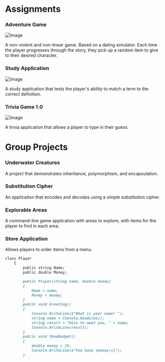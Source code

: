 # Assignments 

### Adventure Game
![Image](https://puu.sh/HysCp/537295e14b.png)

A non-violent and non-linear game.
Based on a dating simulator. Each time the player progresses through the story, they pick up a random item to give to their desired character.

### Study Application
![Image](https://puu.sh/HysMf/ee756c66de.png)

A study application that tests the player's ability to match a term to the correct definition.

### Trivia Game 1.0
![Image](https://puu.sh/HysPx/51d05762f2.png)

A trivia application that allows a player to type in their guess.

# Group Projects

### Underwater Creatures
A project that demonstrates inheritance, polymorphism, and encapsulation. 

### Substitution Cipher
An application that encodes and decodes using a simple substitution cipher.

### Explorable Areas
A command-line game application with areas to explore, with items for the player to find in each area.

### Store Application

Allows players to order items from a menu.

```markdown
class Player
    {
        public string Name;
        public double Money;

        public Player(string name, double money)
        {
            Name = name;
            Money = money;
        }
        public void Greeting()
        {
            Console.WriteLine($"What is your name? ");
            string name = Console.ReadLine();
            string result = "Nice to meet you, " + name;
            Console.WriteLine(result);
        }
        public void ShowBudget()
        {
            double money = 15;
            Console.WriteLine($"You have {money:c}");
        }
```        
